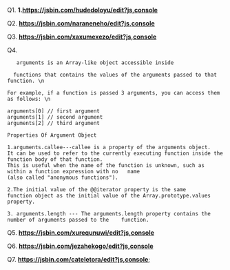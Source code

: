 Q1.
**1.https://jsbin.com/hudedoloyu/edit?js,console**

Q2.
**https://jsbin.com/naraneneho/edit?js,console**

Q3.
**https://jsbin.com/xaxumexezo/edit?js,console**

Q4.
       
       arguments is an Array-like object accessible inside 
    
      functions that contains the values of the arguments passed to that function. \n
    
    For example, if a function is passed 3 arguments, you can access them as follows: \n
    
    arguments[0] // first argument
    arguments[1] // second argument
    arguments[2] // third argument
    
    Properties Of Argument Object
    
    1.arguments.callee---callee is a property of the arguments object.
    It can be used to refer to the currently executing function inside the function body of that function.
    This is useful when the name of the function is unknown, such as within a function expression with no   name
    (also called "anonymous functions").
    
    2.The initial value of the @@iterator property is the same
    function object as the initial value of the Array.prototype.values property.
    
    3. arguments.length --- The arguments.length property contains the number of arguments passed to the    function.

Q5. 
**https://jsbin.com/xurequnuwi/edit?js,console**

Q6.
**https://jsbin.com/jezahekogo/edit?js,console**

Q7.
**https://jsbin.com/cateletora/edit?js,console**;